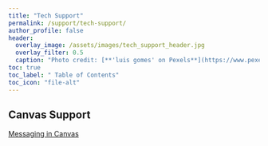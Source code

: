 ```yaml
---
title: "Tech Support"
permalink: /support/tech-support/
author_profile: false
header:
  overlay_image: /assets/images/tech_support_header.jpg 
  overlay_filter: 0.5
  caption: "Photo credit: [**'luis gomes' on Pexels**](https://www.pexels.com/photo/blur-close-up-code-computer-546819/)"
toc: true
toc_label: " Table of Contents"
toc_icon: "file-alt"
---
```

<a href="/support/">
  <span style="font-size: 48px; color: #00000;">
    <i class="fas fa-arrow-circle-left"> </i>
  </span>
</a> 

## Canvas Support
<a href="/support/tech-support/messaging-in-canvas/" class="btn btn--inverse btn--x-large">Messaging in Canvas</a>